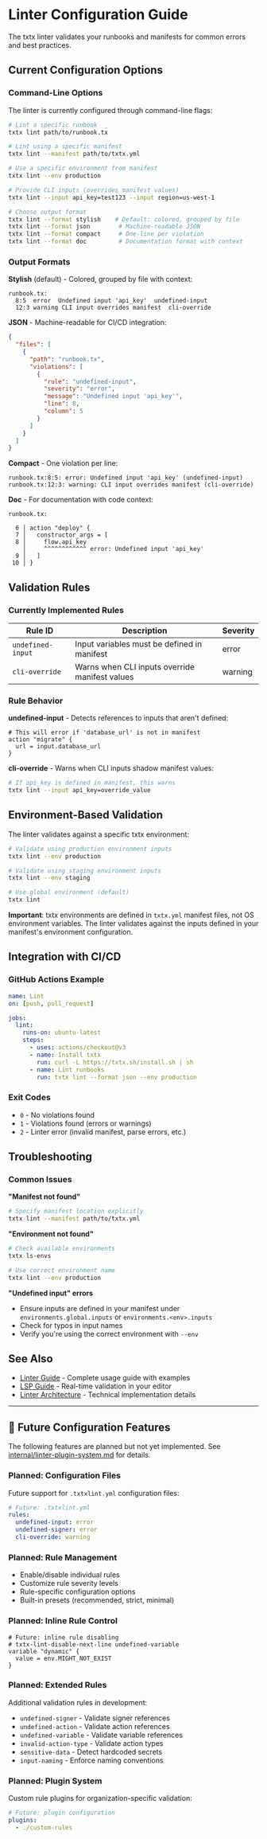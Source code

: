 # Linter Configuration Guide

The txtx linter validates your runbooks and manifests for common errors and best practices.

## Current Configuration Options

### Command-Line Options

The linter is currently configured through command-line flags:

```bash
# Lint a specific runbook
txtx lint path/to/runbook.tx

# Lint using a specific manifest
txtx lint --manifest path/to/txtx.yml

# Use a specific environment from manifest
txtx lint --env production

# Provide CLI inputs (overrides manifest values)
txtx lint --input api_key=test123 --input region=us-west-1

# Choose output format
txtx lint --format stylish    # Default: colored, grouped by file
txtx lint --format json        # Machine-readable JSON
txtx lint --format compact     # One-line per violation
txtx lint --format doc         # Documentation format with context
```

### Output Formats

**Stylish** (default) - Colored, grouped by file with context:
```
runbook.tx:
  8:5  error  Undefined input 'api_key'  undefined-input
  12:3 warning CLI input overrides manifest  cli-override
```

**JSON** - Machine-readable for CI/CD integration:
```json
{
  "files": [
    {
      "path": "runbook.tx",
      "violations": [
        {
          "rule": "undefined-input",
          "severity": "error",
          "message": "Undefined input 'api_key'",
          "line": 8,
          "column": 5
        }
      ]
    }
  ]
}
```

**Compact** - One violation per line:
```
runbook.tx:8:5: error: Undefined input 'api_key' (undefined-input)
runbook.tx:12:3: warning: CLI input overrides manifest (cli-override)
```

**Doc** - For documentation with code context:
```
runbook.tx:

  6 │ action "deploy" {
  7 │   constructor_args = [
  8 │     flow.api_key
    │     ^^^^^^^^^^^^ error: Undefined input 'api_key'
  9 │   ]
 10 │ }
```

## Validation Rules

### Currently Implemented Rules

| Rule ID | Description | Severity |
|---------|-------------|----------|
| `undefined-input` | Input variables must be defined in manifest | error |
| `cli-override` | Warns when CLI inputs override manifest values | warning |

### Rule Behavior

**undefined-input** - Detects references to inputs that aren't defined:
```hcl
# This will error if 'database_url' is not in manifest
action "migrate" {
  url = input.database_url
}
```

**cli-override** - Warns when CLI inputs shadow manifest values:
```bash
# If api_key is defined in manifest, this warns
txtx lint --input api_key=override_value
```

## Environment-Based Validation

The linter validates against a specific txtx environment:

```bash
# Validate using production environment inputs
txtx lint --env production

# Validate using staging environment inputs
txtx lint --env staging

# Use global environment (default)
txtx lint
```

**Important**: txtx environments are defined in `txtx.yml` manifest files, not OS environment variables. The linter validates against the inputs defined in your manifest's environment configuration.

## Integration with CI/CD

### GitHub Actions Example

```yaml
name: Lint
on: [push, pull_request]

jobs:
  lint:
    runs-on: ubuntu-latest
    steps:
      - uses: actions/checkout@v3
      - name: Install txtx
        run: curl -L https://txtx.sh/install.sh | sh
      - name: Lint runbooks
        run: txtx lint --format json --env production
```

### Exit Codes

- `0` - No violations found
- `1` - Violations found (errors or warnings)
- `2` - Linter error (invalid manifest, parse errors, etc.)

## Troubleshooting

### Common Issues

**"Manifest not found"**
```bash
# Specify manifest location explicitly
txtx lint --manifest path/to/txtx.yml
```

**"Environment not found"**
```bash
# Check available environments
txtx ls-envs

# Use correct environment name
txtx lint --env production
```

**"Undefined input" errors**
- Ensure inputs are defined in your manifest under `environments.global.inputs` or `environments.<env>.inputs`
- Check for typos in input names
- Verify you're using the correct environment with `--env`

## See Also

- [Linter Guide](./linter-guide.md) - Complete usage guide with examples
- [LSP Guide](./lsp-guide.md) - Real-time validation in your editor
- [Linter Architecture](../architecture/linter/architecture.md) - Technical implementation details

---

## 🚧 Future Configuration Features

The following features are planned but not yet implemented. See [internal/linter-plugin-system.md](../internal/linter-plugin-system.md) for details.

### Planned: Configuration Files

Future support for `.txtxlint.yml` configuration files:

```yaml
# Future: .txtxlint.yml
rules:
  undefined-input: error
  undefined-signer: error
  cli-override: warning
```

### Planned: Rule Management

- Enable/disable individual rules
- Customize rule severity levels
- Rule-specific configuration options
- Built-in presets (recommended, strict, minimal)

### Planned: Inline Rule Control

```hcl
# Future: inline rule disabling
# txtx-lint-disable-next-line undefined-variable
variable "dynamic" {
  value = env.MIGHT_NOT_EXIST
}
```

### Planned: Extended Rules

Additional validation rules in development:
- `undefined-signer` - Validate signer references
- `undefined-action` - Validate action references
- `undefined-variable` - Validate variable references
- `invalid-action-type` - Validate action types
- `sensitive-data` - Detect hardcoded secrets
- `input-naming` - Enforce naming conventions

### Planned: Plugin System

Custom rule plugins for organization-specific validation:

```yaml
# Future: plugin configuration
plugins:
  - ./custom-rules
```
